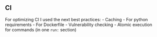 ## CI

For optimizing CI I used the next best practices:
    - Caching 
        - For python requirements
        - For Dockerfile
    - Vulnerability checking
    - Atomic execution for commands (in one `run:` section)
    